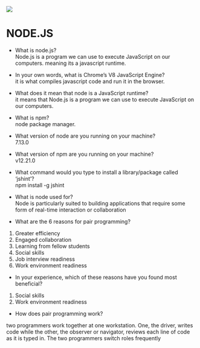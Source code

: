 ![](https://res.cloudinary.com/practicaldev/image/fetch/s--4BjMqsdN--/c_imagga_scale,f_auto,fl_progressive,h_420,q_auto,w_1000/https://dev-to-uploads.s3.amazonaws.com/uploads/articles/4anecy5mdl4pho8w7519.jpg)

# NODE.JS
- What is node.js?  
Node.js is a program we can use to execute JavaScript on our computers. meaning its a javascript runtime.
- In your own words, what is Chrome’s V8 JavaScript Engine?  
it is what compiles javascript code and run it in the browser.
- What does it mean that node is a JavaScript runtime?  
it means that Node.js is a program we can use to execute JavaScript on our computers. 
- What is npm?  
node package manager.
- What version of node are you running on your machine?  
7.13.0
- What version of npm are you running on your machine?  
v12.21.0
- What command would you type to install a library/package called ‘jshint’?  
npm install -g jshint
- What is node used for?  
Node is particularly suited to building applications that require some form of real-time interaction or collaboration

- What are the 6 reasons for pair programming?

1. Greater efficiency
2. Engaged collaboration
3. Learning from fellow students
4. Social skills
5. Job interview readiness
6. Work environment readiness
- In your experience, which of these reasons have you found most beneficial?

1. Social skills
2. Work environment readiness
- How does pair programming work?

two programmers work together at one workstation. One, the driver, writes code while the other, the observer or navigator, reviews each line of code as it is typed in. The two programmers switch roles frequently

